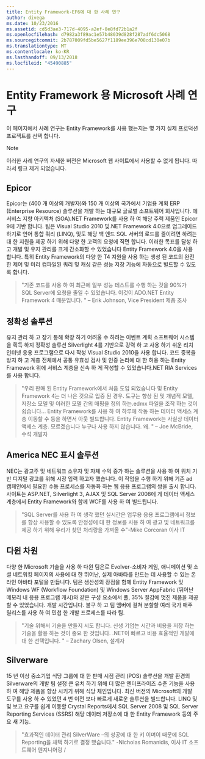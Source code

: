 ```yaml
---
title: Entity Framework-EF6에 대 한 사례 연구
author: divega
ms.date: 10/23/2016
ms.assetid: cd5d3ae3-717d-4095-a2ef-0e8fd72b1a2f
ms.openlocfilehash: d7982a3f89ac1e57b48039d828f287adf6dc5068
ms.sourcegitcommit: 2b787009fd5be5627f1189ee396e708cd130e07b
ms.translationtype: MT
ms.contentlocale: ko-KR
ms.lasthandoff: 09/13/2018
ms.locfileid: "45490885"
---
```

# <a name="microsoft-case-studies-for-entity-framework"></a>Entity Framework 용 Microsoft 사례 연구
이 페이지에서 사례 연구는 Entity Framework를 사용 했는지는 몇 가지 실제 프로덕션 프로젝트를 선택 합니다.
> [!NOTE]
> 이러한 사례 연구의 자세한 버전은 Microsoft 웹 사이트에서 사용할 수 없게 됩니다. 따라서 링크 제거 되었습니다.

## <a name="epicor"></a>Epicor
Epicor는 (400 개 이상의 개발자)와 150 개 이상의 국가에서 기업용 계획 ERP (Enterprise Resource) 솔루션을 개발 하는 대규모 글로벌 소프트웨어 회사입니다.
에 서비스 지향 아키텍처 (SOA).NET Framework를 사용 하 여 해당 주력 제품인 Epicor 9에 기반 합니다.
팀은 Visual Studio 2010 및.NET Framework 4.0으로 업그레이드 하기로 언어 통합 쿼리 (LINQ), 및도 해당 백 엔드 SQL 서버의 로드를 줄이려면 하려는 대 한 지원을 제공 하기 위해 다양 한 고객의 요청에 직면 합니다.
이러한 목표를 달성 하 고 개발 및 유지 관리를 크게 간소화할 수 있었습니다 Entity Framework 4.0을 사용 합니다.
특히 Entity Framework의 다양 한 T4 지원을 사용 하는 생성 된 코드의 완전 한 제어 및 미리 컴파일된 쿼리 및 캐싱 같은 성능 저장 기능에 자동으로 빌드할 수 있도록 합니다.

> "기존 코드를 사용 하 여 최근에 일부 성능 테스트를 수행 하는 것을 90%가 SQL Server에 요청을 줄일 수 있었습니다.
이것이 ADO.NET Entity Framework 4 때문입니다. " – Erik Johnson, Vice President 제품 조사  

## <a name="veracity-solutions"></a>정확성 솔루션
유지 관리 하 고 장기 통해 확장 하기 어려울 수 하려는 이벤트 계획 소프트웨어 시스템을 획득 하지 정확성 솔루션 Silverlight 4를 기반으로 강력 하 고 사용 하기 쉬운 리치 인터넷 응용 프로그램으로 다시 작성 Visual Studio 2010을 사용 합니다.
코드 중복을 방지 하 고 계층 전체에서 공통 유효성 검사 및 인증 논리에 대 한 허용 하는 Entity Framework 위에 서비스 계층을 신속 하 게 작성할 수 있었습니다.NET RIA Services를 사용 합니다.  

> "우리 판매 된 Entity Framework에서 처음 도입 되었습니다 및 Entity Framework 4는 더 나은 것으로 입증 된 경우.
도구는 향상 된 및 개념적 모델, 저장소 모델 및 이러한 모델 간의 매핑을 정의 하는.edmx 파일을 조작 하는 것이 쉽습니다... Entity Framework를 사용 하 여 하루에 작동 하는 데이터 액세스 계층 이동할 수 등을 하면서 아웃 빌드합니다.
Entity Framework는 사실상 데이터 액세스 계층. 모르겠습니다 누구나 사용 하지 않습니다. 왜. " – Joe McBride, 수석 개발자

## <a name="nec-display-solutions-of-america"></a>America NEC 표시 솔루션
NEC는 광고주 및 네트워크 소유자 및 자체 수익 증가 하는 솔루션을 사용 하 여 위치 기반 디지털 광고를 위해 시장 입력 하고자 했습니다.
이 작업을 수행 하기 위해 기존 ad 캠페인에서 필요한 수동 프로세스를 자동화 하는 웹 응용 프로그램의 쌍을 출시 합니다.
사이트는 ASP.NET, Silverlight 3, AJAX 및 SQL Server 2008에 게 데이터 액세스 계층에서 Entity Framework와 함께 WCF를 사용 하 여 빌드됩니다.

> "SQL Server를 사용 하 여 생각 했던 실시간은 업무용 응용 프로그램에서 정보를 항상 사용할 수 있도록 안정성에 대 한 정보를 사용 하 여 광고 및 네트워크를 제공 하기 위해 우리가 찾던 처리량을 가져올 수"-Mike Corcoran 이사 IT

## <a name="darwin-dimensions"></a>다윈 차원
다양 한 Microsoft 기술을 사용 하 다윈 팀은로 Evolver-소비자 게임, 애니메이션 및 소셜 네트워킹 페이지의 사용에 대 한 뛰어난, 실제 아바타를 만드는 데 사용할 수 있는 온라인 아바타 포털을 만듭니다.
팀은 생산성의 장점을 함께 Entity Framework 및 Windows WF (Workflow Foundation) 및 Windows Server AppFabric (뛰어난 메모리 내 응용 프로그램 캐시)와 같은 구성 요소에서 풀, 35% 절감에 멋진 제품을 제공할 수 있었습니다. 개발 시간입니다.
불구 하 고 팀 멤버에 걸쳐 분할할 여러 국가 매주 릴리스를 사용 하 여 민첩 한 개발 프로세스를 따라 팀.

 > "기술 위해서 기술을 만들지 시도 합니다. 신생 기업는 시간과 비용을 저장 하는 기술을 활용 하는 것이 중요 한 것입니다.
 .NET이 빠르고 비용 효율적인 개발에 대 한 선택입니다. " – Zachary Olsen, 설계자  

## <a name="silverware"></a>Silverware
15 년 이상 중소기업 식당 그룹에 대 한 판매 시점 관리 (POS) 솔루션을 개발 환경의 Silverware의 개발 팀 설정 큰 유치 하기 위해 더 많은 엔터프라이즈 수준 기능을 사용 하 여 해당 제품을 향상 시키기 위해 식당 체인입니다.
최신 버전의 Microsoft의 개발 도구를 사용 하 수 있었던 4 번 이전 보다 빠르게 새로운 솔루션을 빌드합니다.
LINQ 및 및 보고 요구를 쉽게 이동할 Crystal Reports에서 SQL Server 2008 및 SQL Server Reporting Services (SSRS) 해당 데이터 저장소에 대 한 Entity Framework 등의 주요 새 기능.

> "효과적인 데이터 관리 SilverWare –의 성공에 대 한 키 이며이 때문에 SQL Reporting을 채택 하기로 결정 했습니다." -Nicholas Romanidis, 이사 IT 소프트웨어 엔지니어링 /

